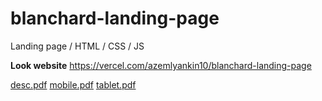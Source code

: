 # blanchard-landing-page
Landing page  / HTML / CSS / JS

**Look website** https://vercel.com/azemlyankin10/blanchard-landing-page

[desc.pdf](https://github.com/azemlyankin10/blanchard-landing-page/files/8817845/desc.pdf)
[mobile.pdf](https://github.com/azemlyankin10/blanchard-landing-page/files/8817846/mobile.pdf)
[tablet.pdf](https://github.com/azemlyankin10/blanchard-landing-page/files/8817847/tablet.pdf)
